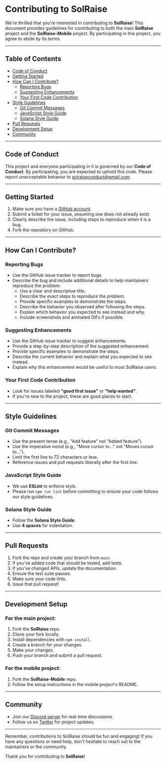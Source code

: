 # Contributing to SolRaise

We're thrilled that you're interested in contributing to **SolRaise**! This document provides guidelines for contributing to both the main **SolRaise** project and the **SolRaise-Mobile** project. By participating in this project, you agree to abide by its terms.

---

## Table of Contents
- [Code of Conduct](#code-of-conduct)
- [Getting Started](#getting-started)
- [How Can I Contribute?](#how-can-i-contribute)
  - [Reporting Bugs](#reporting-bugs)
  - [Suggesting Enhancements](#suggesting-enhancements)
  - [Your First Code Contribution](#your-first-code-contribution)
- [Style Guidelines](#style-guidelines)
  - [Git Commit Messages](#git-commit-messages)
  - [JavaScript Style Guide](#javascript-style-guide)
  - [Solana Style Guide](#solana-style-guide)
- [Pull Requests](#pull-requests)
- [Development Setup](#development-setup)
- [Community](#community)

---

## Code of Conduct

This project and everyone participating in it is governed by our **Code of Conduct**. By participating, you are expected to uphold this code. Please report unacceptable behavior to [solraiseconduct@gmail.com](mailto:solraiseconduct@gmail.com).

---

## Getting Started

1. Make sure you have a [GitHub account](https://github.com/).
2. Submit a ticket for your issue, assuming one does not already exist.
3. Clearly describe the issue, including steps to reproduce when it is a bug.
4. Fork the repository on GitHub.

---

## How Can I Contribute?

### Reporting Bugs

- Use the GitHub issue tracker to report bugs.
- Describe the bug and include additional details to help maintainers reproduce the problem:
  - Use a clear and descriptive title.
  - Describe the exact steps to reproduce the problem.
  - Provide specific examples to demonstrate the steps.
  - Describe the behavior you observed after following the steps.
  - Explain which behavior you expected to see instead and why.
  - Include screenshots and animated GIFs if possible.

### Suggesting Enhancements

- Use the GitHub issue tracker to suggest enhancements.
- Provide a step-by-step description of the suggested enhancement.
- Provide specific examples to demonstrate the steps.
- Describe the current behavior and explain what you expected to see instead.
- Explain why this enhancement would be useful to most SolRaise users.

### Your First Code Contribution

- Look for issues labeled **"good first issue"** or **"help wanted"**.
- If you're new to the project, these are good places to start.

---

## Style Guidelines

### Git Commit Messages

- Use the present tense (e.g., "Add feature" not "Added feature").
- Use the imperative mood (e.g., "Move cursor to..." not "Moves cursor to...").
- Limit the first line to 72 characters or less.
- Reference issues and pull requests liberally after the first line.

### JavaScript Style Guide

- We use **ESLint** to enforce style.
- Please run `npm run lint` before committing to ensure your code follows our style guidelines.

### Solana Style Guide

- Follow the **Solana Style Guide**.
- Use **4 spaces** for indentation.

---

## Pull Requests

1. Fork the repo and create your branch from `main`.
2. If you've added code that should be tested, add tests.
3. If you've changed APIs, update the documentation.
4. Ensure the test suite passes.
5. Make sure your code lints.
6. Issue that pull request!

---

## Development Setup

### For the main project:

1. Fork the **SolRaise** repo.
2. Clone your fork locally.
3. Install dependencies with `npm install`.
4. Create a branch for your changes.
5. Make your changes.
6. Push your branch and submit a pull request.

### For the mobile project:

1. Fork the **SolRaise-Mobile** repo.
2. Follow the setup instructions in the mobile project's README.

---

## Community

- Join our [Discord server](https://discord.gg/AUahUhkrf3) for real-time discussions.
- Follow us on [Twitter](https://x.com/SRaise30230) for project updates.

---

Remember, contributions to SolRaise should be fun and engaging! If you have any questions or need help, don't hesitate to reach out to the maintainers or the community.

Thank you for contributing to **SolRaise**!
